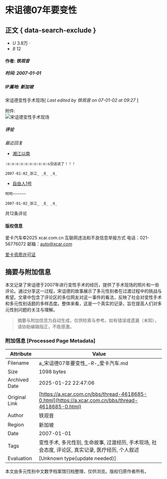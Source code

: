 # 宋诅德07年要变性

## 正文 { data-search-exclude }


-   _U_ 3.8万 _·_
-   _8_ 12

#### 作者: *铁观音*
##### 时间: 2007-01-01
##### IP属地: 新加坡

宋诅德变性手术现场\[ _Last edited by *铁观音* on 07-01-02 at 09:27_ \]

附件:  
![宋诅德变性手术现场](http://image.xcar.com.cn/attachments/day_070101/1640_Kn03_1.jpg-app)

##### 评论

_最近回复_

-    [湘江以南](https://a.xcar.com.cn/aikahao/author/668219.html?uid=668219&referer=%2F%2Fa.xcar.com.cn%2Fbbs%2Fthread-4618685-0.html#zoneclick=126512)
    
    :o:o:o:o:o:o:o:o:o:o没话说了！！！
    
    2007-01-02_浙江_ _8_ _4_
    
-    [自由人1号](https://a.xcar.com.cn/aikahao/author/302519.html?uid=302519&referer=%2F%2Fa.xcar.com.cn%2Fbbs%2Fthread-4618685-0.html#zoneclick=126512)
    
    呵呵~~~~~~
    
    2007-01-02_浙江_ _8_ _4_

共12条评论

#### 版权信息
爱卡汽车©2025  xcar.com.cn 互联网违法和不良信息举报方式 电话：021-56776072 邮箱：auto@xcar.com

[爱卡资质许可证](https://a.xcar.com.cn/about/license)
<!-- tcd_original_link https://a.xcar.com.cn/bbs/thread-4618685-0.html -->


## 摘要与附加信息

<!-- tcd_abstract -->
本文记录了宋诅德于2007年进行变性手术的经历，提供了手术现场的照片和一些评论。通过分享这一过程，宋诅德的故事展示了多元性别者在过渡过程中的挑战与希望。文章中包含了评论区的多位网友对这一事件的看法，反映了社会对变性手术和多元性别话题的多样态度。整体来看，这是一个真实的记录，旨在提高人们对多元性别问题的关注与理解。
<!-- tcd_abstract_end -->

> 摘要与附加信息为自动生成，仅供检索与参考。如有错误或遗漏（未知），请协助编辑指正，不胜感激。

### 附加信息 [Processed Page Metadata]

| Attribute       | Value                                  |
|-----------------|----------------------------------------|
| Filename        | a_宋诅德07年要变性_-_R_-_爱卡汽车.md                             |
| Size            | 1098 bytes                           |
| Archived Date   | 2025-01-22 22:47:06                             |
| Original Link   | [https://a.xcar.com.cn/bbs/thread-4618685-0.html](https://a.xcar.com.cn/bbs/thread-4618685-0.html)                       |
| Author          | 铁观音                               |
| Region          | 新加坡                               |
| Date            | 2007-01-01                                 |
| Tags            | 变性手术, 多元性别, 生命故事, 过渡经历, 手术现场, 社会态度, 评论区, 真实记录, 医疗经历, 个人叙述                                 |
| Evaluation            | [Unknown type(update needed)]                                 |
<!-- tcd_table_end -->

本文由多元性别中文数字档案馆归档整理，仅供浏览。版权归原作者所有。
